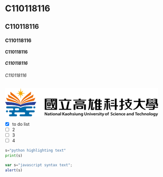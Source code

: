# C110118116
## C110118116
### C110118116
#### C110118116
##### C110118116
###### C110118116

![NKUST](nkust.png "高科大")

- [x] to do list
- [ ] 2
- [ ] 3
- [ ] 4

```python
s="python highlighting text"
print(s)
```

```js
var s="javascript syntax text";
alert(s)
```

